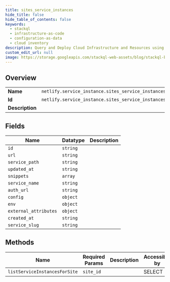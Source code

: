 ```yaml
---
title: sites_service_instances
hide_title: false
hide_table_of_contents: false
keywords:
  - stackql
  - infrastructure-as-code
  - configuration-as-data
  - cloud inventory
description: Query and Deploy Cloud Infrastructure and Resources using SQL
custom_edit_url: null
image: https://storage.googleapis.com/stackql-web-assets/blog/stackql-blog-post-featured-image.png
---
```

  
    

## Overview
<table><tbody>
<tr><td><b>Name</b></td><td><code>netlify.service_instance.sites_service_instances</code></td></tr>
<tr><td><b>Id</b></td><td><code>netlify.service_instance.sites_service_instances</code></td></tr>
<tr><td><b>Description</b></td><td></td></tr>
</tbody></table>

## Fields
| Name | Datatype | Description |
| ---- | -------- | ----------- |
| `id` | `string` |  |
| `url` | `string` |  |
| `service_path` | `string` |  |
| `updated_at` | `string` |  |
| `snippets` | `array` |  |
| `service_name` | `string` |  |
| `auth_url` | `string` |  |
| `config` | `object` |  |
| `env` | `object` |  |
| `external_attributes` | `object` |  |
| `created_at` | `string` |  |
| `service_slug` | `string` |  |
## Methods
| Name | Required Params | Description | Accessible by |
| ---- | --------------- | ----------- | ------------- |
| `listServiceInstancesForSite` | `site_id` |  | SELECT |
